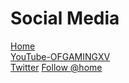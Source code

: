 # Social Media
[Home](https://ofgamingxv.github.io/Portfolio/)  
[YouTube-OFGAMINGXV](https://www.youtube.com/channel/UC-y0QeMwykEp2rVibSkhR1Q?view_as=subscriber)  
[Twitter](https://twitter.com/Acarterreed)
<a href="https://twitter.com/home?ref_src=twsrc%5Etfw" class="twitter-follow-button" data-show-count="false">Follow @home</a><script async src="https://platform.twitter.com/widgets.js" charset="utf-8"></script>
